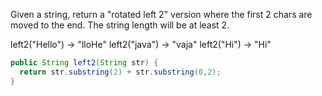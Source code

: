 Given a string, return a "rotated left 2" version where the first 2 chars are moved to the end. The string length will be at least 2.

left2("Hello") → "lloHe"
left2("java") → "vaja"
left2("Hi") → "Hi"



```java
public String left2(String str) {
  return str.substring(2) + str.substring(0,2);
}

```

